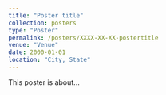 ```yaml
---
title: "Poster title"
collection: posters
type: "Poster"
permalink: /posters/XXXX-XX-XX-postertitle
venue: "Venue"
date: 2000-01-01
location: "City, State"
---
```


This poster is about...

